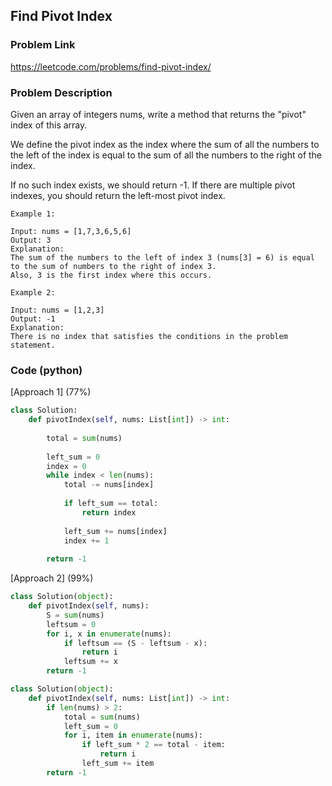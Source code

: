 ## Find Pivot Index

### Problem Link

https://leetcode.com/problems/find-pivot-index/

### Problem Description 

Given an array of integers nums, write a method that returns the "pivot" index of this array.

We define the pivot index as the index where the sum of all the numbers to the left of the index is equal to the sum of all the numbers to the right of the index.

If no such index exists, we should return -1. If there are multiple pivot indexes, you should return the left-most pivot index.

```
Example 1:

Input: nums = [1,7,3,6,5,6]
Output: 3
Explanation:
The sum of the numbers to the left of index 3 (nums[3] = 6) is equal to the sum of numbers to the right of index 3.
Also, 3 is the first index where this occurs.

```

```
Example 2:

Input: nums = [1,2,3]
Output: -1
Explanation:
There is no index that satisfies the conditions in the problem statement.

```


### Code (python)

[Approach 1] (77%) 

```python
class Solution:
    def pivotIndex(self, nums: List[int]) -> int:
        
        total = sum(nums)
        
        left_sum = 0
        index = 0
        while index < len(nums):
            total -= nums[index]
            
            if left_sum == total:
                return index
                
            left_sum += nums[index]
            index += 1
        
        return -1
```

[Approach 2] (99%) 

```python
class Solution(object):
    def pivotIndex(self, nums):
        S = sum(nums)
        leftsum = 0
        for i, x in enumerate(nums):
            if leftsum == (S - leftsum - x):
                return i
            leftsum += x
        return -1

```

```python
class Solution(object):
    def pivotIndex(self, nums: List[int]) -> int:
        if len(nums) > 2:            
            total = sum(nums)
            left_sum = 0
            for i, item in enumerate(nums):
                if left_sum * 2 == total - item:
                    return i
                left_sum += item
        return -1
```